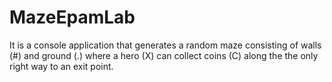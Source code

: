 # MazeEpamLab
It is a console application that generates a random maze consisting of walls (#) and ground (.) where a hero (X) can collect coins (C) along the the only right way to an exit point.

